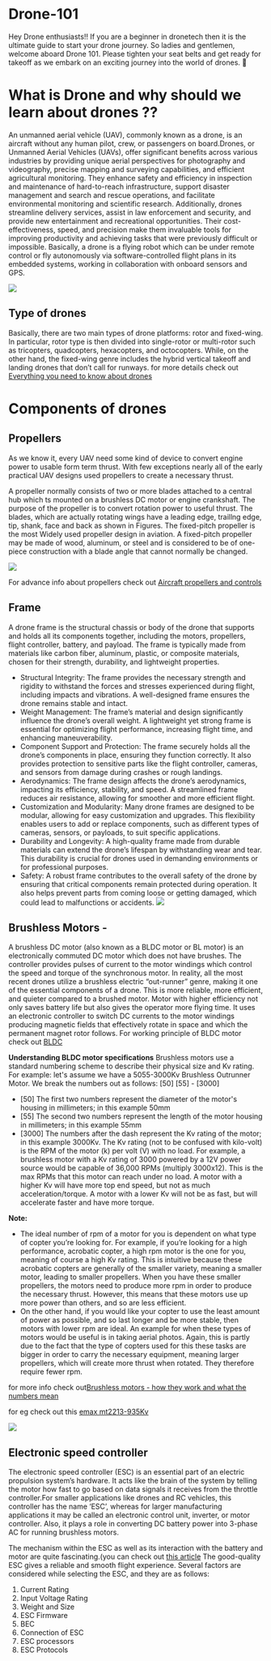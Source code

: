 # Drone-101
Hey Drone enthusiasts!! If you are a beginner in dronetech then it is the ultimate guide to start your drone journey. So ladies and gentlemen, welcome aboard Drone 101. Please tighten your seat belts and get ready for takeoff as we embark on an exciting journey into the world of drones. 🚀

# What is Drone and why should we learn about drones ??
An unmanned aerial vehicle (UAV), commonly known as a drone, is an aircraft without any human pilot, crew, or passengers on board.Drones, or Unmanned Aerial Vehicles (UAVs), offer significant benefits across various industries by providing unique aerial perspectives for photography and videography, precise mapping and surveying capabilities, and efficient agricultural monitoring. They enhance safety and efficiency in inspection and maintenance of hard-to-reach infrastructure, support disaster management and search and rescue operations, and facilitate environmental monitoring and scientific research. Additionally, drones streamline delivery services, assist in law enforcement and security, and provide new entertainment and recreational opportunities. Their cost-effectiveness, speed, and precision make them invaluable tools for improving productivity and achieving tasks that were previously difficult or impossible.
Basically, a drone is a flying robot which can be under remote control or fly autonomously via software-controlled flight plans in its embedded systems, working in collaboration with onboard sensors and GPS.

![](https://github.com/Bhaveshmeghwal21/GIFs/blob/main/gif_summer_camp/Screenshot%202024-06-02%20114027.png)

## Type of drones
Basically, there are two main types of drone platforms: rotor and fixed-wing. In particular, rotor type is then divided into single-rotor or multi-rotor such as tricopters, quadcopters, hexacopters, and octocopters. While, on the other hand, the fixed-wing genre includes the hybrid vertical takeoff and landing drones that don’t call for runways.
for more details check out [Everything you need to know about drones](https://droneforbeginners.com/drones-guide/)

# Components of drones
## Propellers 
As we know it, every UAV need some kind of device to convert engine power to usable form term thrust. With few exceptions nearly all of the early practical UAV designs used propellers to create a necessary thrust.

A propeller normally consists of two or more blades attached to a central hub which ts mounted on a brushless DC motor or engine crankshaft. The purpose of the propeller is to convert rotation power to useful thrust. The blades, which are actually rotating wings have a leading edge, traillng edge, tip, shank, face and back as shown in Figures. The fixed-pitch propeller is the most Widely used propeller design in aviation. A fixed-pitch propeller may be made of wood, aluminum, or steel and is considered to be of one-piece construction with a blade angle that cannot normally be changed.

![](https://github.com/Bhaveshmeghwal21/GIFs/blob/main/gif_summer_camp/propeller%20labelled.jpg)

For advance info about propellers check out [Aircraft propellers and controls](https://shashibgroup.org/elearning/PDF/General-Books/Aircraft-propeller-controls-by-Frank-Delf.pdf)
## Frame
A drone frame is the structural chassis or body of the drone that supports and holds all its components together, including the motors, propellers, flight controller, battery, and payload. The frame is typically made from materials like carbon fiber, aluminum, plastic, or composite materials, chosen for their strength, durability, and lightweight properties.
- Structural Integrity:
The frame provides the necessary strength and rigidity to withstand the forces and stresses experienced during flight, including impacts and vibrations. A well-designed frame ensures the drone remains stable and intact.
- Weight Management:
The frame’s material and design significantly influence the drone’s overall weight. A lightweight yet strong frame is essential for optimizing flight performance, increasing flight time, and enhancing maneuverability.
- Component Support and Protection:
The frame securely holds all the drone’s components in place, ensuring they function correctly. It also provides protection to sensitive parts like the flight controller, cameras, and sensors from damage during crashes or rough landings.
- Aerodynamics:
The frame design affects the drone’s aerodynamics, impacting its efficiency, stability, and speed. A streamlined frame reduces air resistance, allowing for smoother and more efficient flight.
- Customization and Modularity:
Many drone frames are designed to be modular, allowing for easy customization and upgrades. This flexibility enables users to add or replace components, such as different types of cameras, sensors, or payloads, to suit specific applications.
- Durability and Longevity:
A high-quality frame made from durable materials can extend the drone’s lifespan by withstanding wear and tear. This durability is crucial for drones used in demanding environments or for professional purposes.
- Safety:
A robust frame contributes to the overall safety of the drone by ensuring that critical components remain protected during operation. It also helps prevent parts from coming loose or getting damaged, which could lead to malfunctions or accidents.
![](https://github.com/Bhaveshmeghwal21/GIFs/blob/main/gif_summer_camp/Screenshot%202024-06-03%20000613.png)


## Brushless Motors -
A brushless DC motor (also known as a BLDC motor or BL motor) is an electronically commuted DC motor which does not have brushes. The controller provides pulses of current to the motor windings which control the speed and torque of the synchronous motor.
In reality, all the most recent drones utilize a brushless electric “out-runner” genre, making it one of the essential components of a drone. This is more reliable, more efficient, and quieter compared to a brushed motor. Motor with higher efficiency not only saves battery life but also gives the operator more flying time.
 It uses an electronic controller to switch DC currents to the motor windings producing magnetic fields that effectively rotate in space and which the permanent magnet rotor follows. 
 For working principle of BLDC motor check out [BLDC](https://www.automate.org/motion-control/blogs/what-is-a-brushless-dc-motor-and-how-does-it-work#:~:text=A%20brushless%20DC%20motor%20is%20essentially%20flipped%20inside,stator%20to%20rotate%20the%20rotor%20a%20full%20360-degrees.)


**Understanding BLDC motor specifications**
Brushless motors use a standard numbering scheme to describe their physical size and Kv rating. For example: let's assume we have a 5055-3000Kv Brushless Outrunner Motor. We break the numbers out as follows:  [50] [55] - [3000]
- [50] The first two numbers represent the diameter of the motor's housing in millimeters; in this example 50mm
- [55] The second two numbers represent the length of the motor housing in millimeters; in this example 55mm
- [3000] The numbers after the dash represent the Kv rating of the motor; in this example 3000Kv. The Kv rating (not to be confused with kilo-volt) is the RPM of the motor (k) per volt (V) with no load. For example, a brushless motor with a Kv rating of 3000 powered by a 12V power source would be capable of 36,000 RPMs (multiply 3000x12). This is the max RPMs that this motor can reach under no load. A motor with a higher Kv will have more top end speed, but not as much acceleration/torque. A motor with a lower Kv will not be as fast, but will accelerate faster and have more torque.

**Note:**
- The ideal number of rpm of a motor for you is dependent on what type of copter you’re looking for. For example, if you’re looking for a high performance, acrobatic copter, a high rpm motor is the one for you, meaning of course a high Kv rating. This is intuitive because these acrobatic copters are generally of the smaller variety, meaning a smaller motor, leading to smaller propellers. When you have these smaller propellers, the motors need to produce more rpm in order to produce the necessary thrust. However, this means that these motors use up more power than others, and so are less efficient.
- On the other hand, if you would like your copter to use the least amount of power as possible, and so last longer and be more stable, then motors with lower rpm are ideal. An example for when these types of motors would be useful is in taking aerial photos. Again, this is partly due to the fact that the type of copters used for this these tasks are bigger in order to carry the necessary equipment, meaning larger propellers, which will create more thrust when rotated. They therefore require fewer rpm.

for more info check out[Brushless motors - how they work and what the numbers mean](https://www.dronetrest.com/t/brushless-motors-how-they-work-and-what-the-numbers-mean/564)

for eg check out this [emax mt2213-935Kv](https://robu.in/product/emax-mt2213-935kv-bldc-motor-ccw-prop1045-combo-original/)

 ![](https://github.com/Bhaveshmeghwal21/GIFs/blob/main/gif_summer_camp/mt2213.jpg)
 
## Electronic speed controller
The electronic speed controller (ESC) is an essential part of an electric propulsion system’s hardware. It acts like the brain of the system by telling the motor how fast to go based on data signals it receives from the throttle controller.For smaller applications like drones and RC vehicles, this controller has the name ‘ESC’, whereas for larger manufacturing applications it may be called an electronic control unit, inverter, or motor controller. Also, it plays a role in converting DC battery power into 3-phase AC for running brushless motors.

The mechanism within the ESC as well as its interaction with the battery and motor are quite fascinating.(you can check out [this article](https://www.tytorobotics.com/blogs/articles/what-is-an-esc-how-does-an-esc-work)
The good-quality ESC gives a reliable and smooth flight experience. Several factors are considered while selecting the ESC, and they are as follows:
1. Current Rating
2. Input Voltage Rating
3. Weight and Size
4. ESC Firmware
5. BEC
6. Connection of ESC
7. ESC processors
8. ESC Protocols

